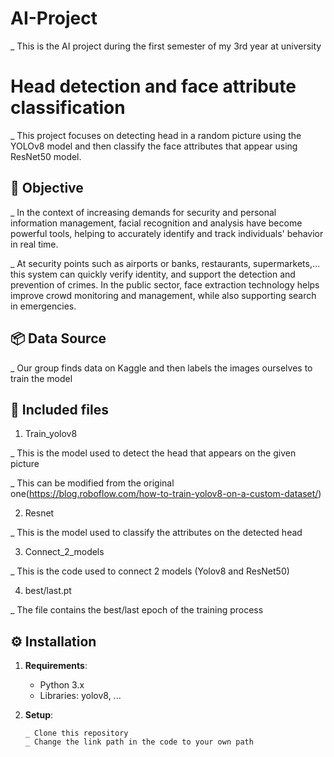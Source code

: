 # AI-Project

_ This is the AI project during the first semester of my 3rd year at university

# Head detection and face attribute classification

_ This project focuses on detecting head in a random picture using the YOLOv8 model and then classify the face attributes that appear using ResNet50 model.

## 🎯 Objective
_ In the context of increasing demands for security and personal information management, facial recognition and analysis have become powerful tools, helping to accurately identify and track individuals' behavior in real time. 

_ At security points such as airports or banks, restaurants, supermarkets,... this system can quickly verify identity, and support the detection and prevention of crimes. In the public sector, face extraction technology helps improve crowd monitoring and management, while also supporting search in emergencies.

## 📦 Data Source
_ Our group finds data on Kaggle and then labels the images ourselves to train the model

## 🚀 Included files

1. Train_yolov8

_ This is the model used to detect the head that appears on the given picture

_ This can be modified from the original one(https://blog.roboflow.com/how-to-train-yolov8-on-a-custom-dataset/)

2. Resnet

_ This is the model used to classify the attributes on the detected head

3. Connect_2_models

_ This is the code used to connect 2 models (Yolov8 and ResNet50) 

4. best/last.pt

_ The file contains the best/last epoch of the training process
    
## ⚙️ Installation

1. **Requirements**:

    - Python 3.x
    - Libraries: yolov8, ...

2. **Setup**:

    ```
    _ Clone this repository
    _ Change the link path in the code to your own path
    ```
